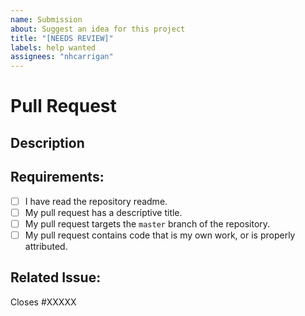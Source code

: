 ```yaml
---
name: Submission
about: Suggest an idea for this project
title: "[NEEDS REVIEW]"
labels: help wanted
assignees: "nhcarrigan"
---
```


# Pull Request

## Description

## Requirements:

<!-- Ensure you have completed the steps in this checklist, and put an x in each of the boxes: [x]. Failure to do so will delay the review of your pull request.-->

- [ ] I have read the repository readme.
- [ ] My pull request has a descriptive title.
- [ ] My pull request targets the `master` branch of the repository.
- [ ] My pull request contains code that is my own work, or is properly attributed.

## Related Issue:

<!--Is this related to an issue? Does it close one? If so, replace the XXXXX below with the issue number.-->

Closes #XXXXX
